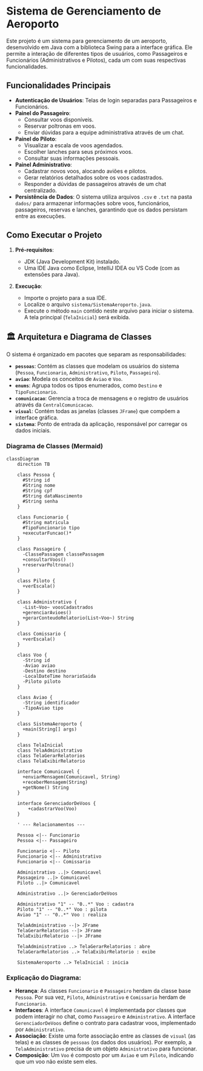 # Sistema de Gerenciamento de Aeroporto

Este projeto é um sistema para gerenciamento de um aeroporto, desenvolvido em Java com a biblioteca Swing para a interface gráfica. Ele permite a interação de diferentes tipos de usuários, como Passageiros e Funcionários (Administrativos e Pilotos), cada um com suas respectivas funcionalidades.

## Funcionalidades Principais

  * **Autenticação de Usuários**: Telas de login separadas para Passageiros e Funcionários.
  * **Painel do Passageiro**:
      * Consultar voos disponíveis.
      * Reservar poltronas em voos.
      * Enviar dúvidas para a equipe administrativa através de um chat.
  * **Painel do Piloto**:
      * Visualizar a escala de voos agendados.
      * Escolher lanches para seus próximos voos.
      * Consultar suas informações pessoais.
  * **Painel Administrativo**:
      * Cadastrar novos voos, alocando aviões e pilotos.
      * Gerar relatórios detalhados sobre os voos cadastrados.
      * Responder a dúvidas de passageiros através de um chat centralizado.
  * **Persistência de Dados**: O sistema utiliza arquivos `.csv` e `.txt` na pasta `dados/` para armazenar informações sobre voos, funcionários, passageiros, reservas e lanches, garantindo que os dados persistam entre as execuções.

## Como Executar o Projeto

1.  **Pré-requisitos**:

      * JDK (Java Development Kit) instalado.
      * Uma IDE Java como Eclipse, IntelliJ IDEA ou VS Code (com as extensões para Java).

2.  **Execução**:

      * Importe o projeto para a sua IDE.
      * Localize o arquivo `sistema/SistemaAeroporto.java`.
      * Execute o método `main` contido neste arquivo para iniciar o sistema. A tela principal (`TelaInicial`) será exibida.

## 🏛️ Arquitetura e Diagrama de Classes

O sistema é organizado em pacotes que separam as responsabilidades:

  * **`pessoas`**: Contém as classes que modelam os usuários do sistema (`Pessoa`, `Funcionario`, `Administrativo`, `Piloto`, `Passageiro`).
  * **`aviao`**: Modela os conceitos de `Aviao` e `Voo`.
  * **`enums`**: Agrupa todos os tipos enumerados, como `Destino` e `TipoFuncionario`.
  * **`comunicacao`**: Gerencia a troca de mensagens e o registro de usuários através da `CentralComunicacao`.
  * **`visual`**: Contém todas as janelas (classes `JFrame`) que compõem a interface gráfica.
  * **`sistema`**: Ponto de entrada da aplicação, responsável por carregar os dados iniciais.

### Diagrama de Classes (Mermaid)

```mermaid
classDiagram
    direction TB

    class Pessoa {
      #String id
      #String nome
      #String cpf
      #String dataNascimento
      #String senha
    }

    class Funcionario {
      #String matricula
      #TipoFuncionario tipo
      +executarFuncao()*
    }
    
    class Passageiro {
      -ClassePassagem classePassagem
      +consultarVoos()
      +reservarPoltrona()
    }

    class Piloto {
      +verEscala()
    }
    
    class Administrativo {
      -List~Voo~ voosCadastrados
      +gerenciarAvioes()
      +gerarConteudoRelatorio(List~Voo~) String
    }

    class Comissario {
      +verEscala()
    }

    class Voo {
      -String id
      -Aviao aviao
      -Destino destino
      -LocalDateTime horarioSaida
      -Piloto piloto
    }

    class Aviao {
      -String identificador
      -TipoAviao tipo
    }
    
    class SistemaAeroporto {
      +main(String[] args)
    }

    class TelaInicial
    class TelaAdministrativo
    class TelaGerarRelatorios
    class TelaExibirRelatorio

    interface Comunicavel {
      +enviarMensagem(Comunicavel, String)
      +receberMensagem(String)
      +getNome() String
    }

    interface GerenciadorDeVoos {
        +cadastrarVoo(Voo)
    }

    ' --- Relacionamentos ---

    Pessoa <|-- Funcionario
    Pessoa <|-- Passageiro

    Funcionario <|-- Piloto
    Funcionario <|-- Administrativo
    Funcionario <|-- Comissario

    Administrativo ..|> Comunicavel
    Passageiro ..|> Comunicavel
    Piloto ..|> Comunicavel

    Administrativo ..|> GerenciadorDeVoos
    
    Administrativo "1" -- "0..*" Voo : cadastra
    Piloto "1" -- "0..*" Voo : pilota
    Aviao "1" -- "0..*" Voo : realiza

    TelaAdministrativo --|> JFrame
    TelaGerarRelatorios --|> JFrame
    TelaExibirRelatorio --|> JFrame
    
    TelaAdministrativo ..> TelaGerarRelatorios : abre
    TelaGerarRelatorios ..> TelaExibirRelatorio : exibe

    SistemaAeroporto ..> TelaInicial : inicia

```

### Explicação do Diagrama:

  * **Herança**: As classes `Funcionario` e `Passageiro` herdam da classe base `Pessoa`. Por sua vez, `Piloto`, `Administrativo` e `Comissario` herdam de `Funcionario`.
  * **Interfaces**: A interface `Comunicavel` é implementada por classes que podem interagir no chat, como `Passageiro` e `Administrativo`. A interface `GerenciadorDeVoos` define o contrato para cadastrar voos, implementado por `Administrativo`.
  * **Associação**: Existe uma forte associação entre as classes de `visual` (as telas) e as classes de `pessoas` (os dados dos usuários). Por exemplo, a `TelaAdministrativo` precisa de um objeto `Administrativo` para funcionar.
  * **Composição**: Um `Voo` é composto por um `Aviao` e um `Piloto`, indicando que um voo não existe sem eles.

